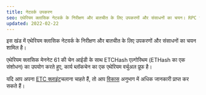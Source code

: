 ```yaml
---
title: नेटवर्क उपकरण
seo: एथेरियम क्लासिक नेटवर्क के निरीक्षण और बातचीत के लिए उपकरणों और संसाधनों का चयन। RPC समापन बिंदु, ब्लॉकचेन खोजकर्ता और नेटवर्क मॉनिटर।
updated: 2022-02-22
---
```


इस खंड में एथेरियम क्लासिक नेटवर्क के निरीक्षण और बातचीत के लिए उपकरणों और संसाधनों का चयन शामिल है।

एथेरियम क्लासिक मेननेट 61 की चेन आईडी के साथ ETCHash एल्गोरिथम (ETHash का एक संशोधन) का उपयोग करते हुए, कार्य ब्लॉकचेन का एक एथेरियम वर्चुअल प्रूफ है।

यदि आप अपना [ETC क्लाइंट](/development/clients)चलाना चाहते हैं, तो आप [विकास](/development) अनुभाग में अधिक जानकारी प्राप्त कर सकते हैं।
